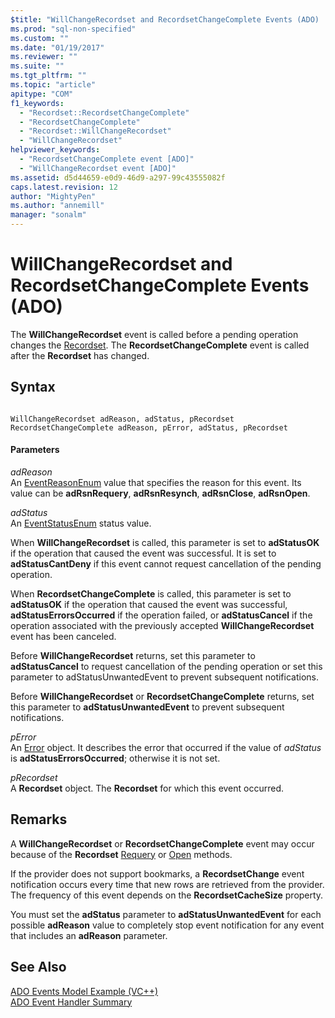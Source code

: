 ```yaml
---
$title: "WillChangeRecordset and RecordsetChangeComplete Events (ADO) | Microsoft Docs"
ms.prod: "sql-non-specified"
ms.custom: ""
ms.date: "01/19/2017"
ms.reviewer: ""
ms.suite: ""
ms.tgt_pltfrm: ""
ms.topic: "article"
apitype: "COM"
f1_keywords: 
  - "Recordset::RecordsetChangeComplete"
  - "RecordsetChangeComplete"
  - "Recordset::WillChangeRecordset"
  - "WillChangeRecordset"
helpviewer_keywords: 
  - "RecordsetChangeComplete event [ADO]"
  - "WillChangeRecordset event [ADO]"
ms.assetid: d5d44659-e0d9-46d9-a297-99c43555082f
caps.latest.revision: 12
author: "MightyPen"
ms.author: "annemill"
manager: "sonalm"
---
```

# WillChangeRecordset and RecordsetChangeComplete Events (ADO)
The **WillChangeRecordset** event is called before a pending operation changes the [Recordset](../../../ado/reference/ado-api/recordset-object-ado.md). The **RecordsetChangeComplete** event is called after the **Recordset** has changed.  
  
## Syntax  
  
```  
  
WillChangeRecordset adReason, adStatus, pRecordset  
RecordsetChangeComplete adReason, pError, adStatus, pRecordset  
```  
  
#### Parameters  
 *adReason*  
 An [EventReasonEnum](../../../ado/reference/ado-api/eventreasonenum.md) value that specifies the reason for this event. Its value can be **adRsnRequery**, **adRsnResynch**, **adRsnClose**, **adRsnOpen**.  
  
 *adStatus*  
 An [EventStatusEnum](../../../ado/reference/ado-api/eventstatusenum.md) status value.  
  
 When **WillChangeRecordset** is called, this parameter is set to **adStatusOK** if the operation that caused the event was successful. It is set to **adStatusCantDeny** if this event cannot request cancellation of the pending operation.  
  
 When **RecordsetChangeComplete** is called, this parameter is set to **adStatusOK** if the operation that caused the event was successful, **adStatusErrorsOccurred** if the operation failed, or **adStatusCancel** if the operation associated with the previously accepted **WillChangeRecordset** event has been canceled.  
  
 Before **WillChangeRecordset** returns, set this parameter to **adStatusCancel** to request cancellation of the pending operation or set this parameter to adStatusUnwantedEvent to prevent subsequent notifications.  
  
 Before **WillChangeRecordset** or **RecordsetChangeComplete** returns, set this parameter to **adStatusUnwantedEvent** to prevent subsequent notifications.  
  
 *pError*  
 An [Error](../../../ado/reference/ado-api/error-object.md) object. It describes the error that occurred if the value of *adStatus* is **adStatusErrorsOccurred**; otherwise it is not set.  
  
 *pRecordset*  
 A **Recordset** object. The **Recordset** for which this event occurred.  
  
## Remarks  
 A **WillChangeRecordset** or **RecordsetChangeComplete** event may occur because of the **Recordset** [Requery](../../../ado/reference/ado-api/requery-method.md) or [Open](../../../ado/reference/ado-api/open-method-ado-recordset.md) methods.  
  
 If the provider does not support bookmarks, a **RecordsetChange** event notification occurs every time that new rows are retrieved from the provider. The frequency of this event depends on the **RecordsetCacheSize** property.  
  
 You must set the **adStatus** parameter to **adStatusUnwantedEvent** for each possible **adReason** value to completely stop event notification for any event that includes an **adReason** parameter.  
  
## See Also  
 [ADO Events Model Example (VC++)](../../../ado/reference/ado-api/ado-events-model-example-vc.md)   
 [ADO Event Handler Summary](../../../ado/guide/data/ado-event-handler-summary.md)